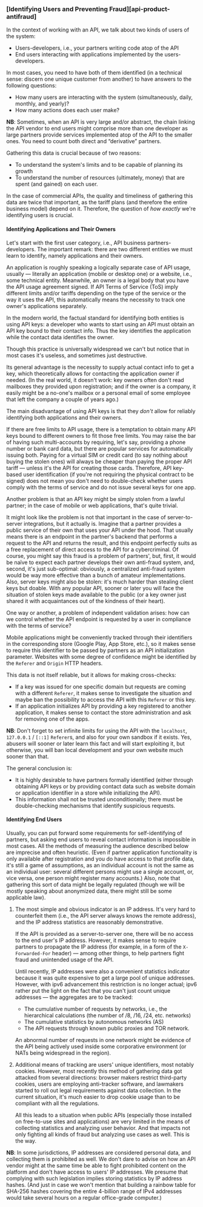 ### [Identifying Users and Preventing Fraud][api-product-antifraud]

In the context of working with an API, we talk about two kinds of users of the system:
  * Users-developers, i.e., your partners writing code atop of the API
  * End users interacting with applications implemented by the users-developers.

In most cases, you need to have both of them identified (in a technical sense: discern one unique customer from another) to have answers to the following questions:
  * How many users are interacting with the system (simultaneously, daily, monthly, and yearly)?
  * How many actions does each user make?

**NB**: Sometimes, when an API is very large and/or abstract, the chain linking the API vendor to end users might comprise more than one developer as large partners provide services implemented atop of the API to the smaller ones. You need to count both direct and “derivative” partners.

Gathering this data is crucial because of two reasons:
  * To understand the system's limits and to be capable of planning its growth
  * To understand the number of resources (ultimately, money) that are spent (and gained) on each user.

In the case of commercial APIs, the quality and timeliness of gathering this data are twice that important, as the tariff plans (and therefore the entire business model) depend on it. Therefore, the question of *how exactly* we're identifying users is crucial.

#### Identifying Applications and Their Owners

Let's start with the first user category, i.e., API business partners-developers. The important remark: there are two different entities we must learn to identify, namely applications and their owners.

An application is roughly speaking a logically separate case of API usage, usually — literally an application (mobile or desktop one) or a website, i.e., some technical entity. Meanwhile, an owner is a legal body that you have the API usage agreement signed. If API Terms of Service (ToS) imply different limits and/or tariffs depending on the type of the service or the way it uses the API, this automatically means the necessity to track one owner's applications separately.

In the modern world, the factual standard for identifying both entities is using API keys: a developer who wants to start using an API must obtain an API key bound to their contact info. Thus the key identifies the application while the contact data identifies the owner.

Though this practice is universally widespread we can't but notice that in most cases it's useless, and sometimes just destructive.

Its general advantage is the necessity to supply actual contact info to get a key, which theoretically allows for contacting the application owner if needed. (In the real world, it doesn't work: key owners often don't read mailboxes they provided upon registration; and if the owner is a company, it easily might be a no-one's mailbox or a personal email of some employee that left the company a couple of years ago.)

The main disadvantage of using API keys is that they *don't* allow for reliably identifying both applications and their owners.

If there are free limits to API usage, there is a temptation to obtain many API keys bound to different owners to fit those free limits. You may raise the bar of having such multi-accounts by requiring, let's say, providing a phone number or bank card data, but there are popular services for automatically issuing both.  Paying for a virtual SIM or credit card (to say nothing about buying the stolen ones) will always be cheaper than paying the proper API tariff — unless it's the API for creating those cards. Therefore, API key-based user identification (if you're not requiring the physical contract to be signed) does not mean you don't need to double-check whether users comply with the terms of service and do not issue several keys for one app.

Another problem is that an API key might be simply stolen from a lawful partner; in the case of mobile or web applications, that's quite trivial.

It might look like the problem is not that important in the case of server-to-server integrations, but it actually is. Imagine that a partner provides a public service of their own that uses your API under the hood. That usually means there is an endpoint in the partner's backend that performs a request to the API and returns the result, and this endpoint perfectly suits as a free replacement of direct access to the API for a cybercriminal. Of course, you might say this fraud is a problem of partners', but, first, it would be naïve to expect each partner develops their own anti-fraud system, and, second, it's just sub-optimal: obviously, a centralized anti-fraud system would be way more effective than a bunch of amateur implementations. Also, server keys might also be stolen: it's much harder than stealing client keys but doable. With any popular API, sooner or later you will face the situation of stolen keys made available to the public (or a key owner just shared it with acquaintances out of the kindness of their heart).

One way or another, a problem of independent validation arises: how can we control whether the API endpoint is requested by a user in compliance with the terms of service?

Mobile applications might be conveniently tracked through their identifiers in the corresponding store (Google Play, App Store, etc.), so it makes sense to require this identifier to be passed by partners as an API initialization parameter. Websites with some degree of confidence might be identified by the `Referer` and `Origin` HTTP headers.

This data is not itself reliable, but it allows for making cross-checks:
  * If a key was issued for one specific domain but requests are coming with a different `Referer`, it makes sense to investigate the situation and maybe ban the possibility to access the API with this `Referer` or this key.
  * If an application initializes API by providing a key registered to another application, it makes sense to contact the store administration and ask for removing one of the apps.

**NB**: Don't forget to set infinite limits for using the API with the `localhost`, `127.0.0.1` / `[::1]` `Referer`s, and also for your own sandbox if it exists. Yes, abusers will sooner or later learn this fact and will start exploiting it, but otherwise, you will ban local development and your own website much sooner than that.

The general conclusion is:
  * It is highly desirable to have partners formally identified (either through obtaining API keys or by providing contact data such as website domain or application identifier in a store while initializing the API).
  * This information shall not be trusted unconditionally; there must be double-checking mechanisms that identify suspicious requests.

#### Identifying End Users

Usually, you can put forward some requirements for self-identifying of partners, but asking end users to reveal contact information is impossible in most cases. All the methods of measuring the audience described below are imprecise and often heuristic. (Even if partner application functionality is only available after registration and you do have access to that profile data, it's still a game of assumptions, as an individual account is not the same as an individual user: several different persons might use a single account, or, vice versa, one person might register many accounts.) Also, note that gathering this sort of data might be legally regulated (though we will be mostly speaking about anonymized data, there might still be some applicable law).

  1. The most simple and obvious indicator is an IP address. It's very hard to counterfeit them (i.e., the API server always knows the remote address), and the IP address statistics are reasonably demonstrative.

      If the API is provided as a server-to-server one, there will be no access to the end user's IP address. However, it makes sense to require partners to propagate the IP address (for example, in a form of the `X-Forwarded-For` header) — among other things, to help partners fight fraud and unintended usage of the API.

      Until recently, IP addresses were also a convenient statistics indicator because it was quite expensive to get a large pool of unique addresses. However, with ipv6 advancement this restriction is no longer actual; ipv6 rather put the light on the fact that you can't just count unique addresses — the aggregates are to be tracked:

        * The cumulative number of requests by networks, i.e., the hierarchical calculations (the number of /8, /16, /24, etc. networks)
        * The cumulative statistics by autonomous networks (AS)
        * The API requests through known public proxies and TOR network.
      
      An abnormal number of requests in one network might be evidence of the API being actively used inside some corporative environment (or NATs being widespread in the region).

  2. Additional means of tracking are users' unique identifiers, most notably cookies. However, most recently this method of gathering data got attacked from several directions: browser makers restrict third-party cookies, users are employing anti-tracker software, and lawmakers started to roll out legal requirements against data collection. In the current situation, it's much easier to drop cookie usage than to be compliant with all the regulations.

      All this leads to a situation when public APIs (especially those installed on free-to-use sites and applications) are very limited in the means of collecting statistics and analyzing user behavior. And that impacts not only fighting all kinds of fraud but analyzing use cases as well. This is the way.

**NB**: In some jurisdictions, IP addresses are considered personal data, and collecting them is prohibited as well. We don't dare to advise on how an API vendor might at the same time be able to fight prohibited content on the platform and don't have access to users' IP addresses. We presume that complying with such legislation implies storing statistics by IP address hashes. (And just in case we won't mention that building a rainbow table for SHA-256 hashes covering the entire 4-billion range of IPv4 addresses would take several hours on a regular office-grade computer.)
